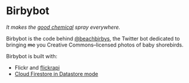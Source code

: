 # Birbybot
_It makes the [good chemical](https://lifestyle.clickhole.com/9-inspiring-photos-that-will-make-your-brain-spray-the-1825122796) spray everywhere._

Birbybot is the code behind [@beachbirbys](https://www.twitter.com/beachbirbys), the Twitter bot dedicated to bringing ~~me~~ you Creative Commons&ndash;licensed photos of baby shorebirds.

Birbybot is built with:

* Flickr and [flickrapi](https://pypi.org/project/flickrapi/)
* [Cloud Firestore in Datastore mode](https://cloud.google.com/datastore/docs/quickstart)
